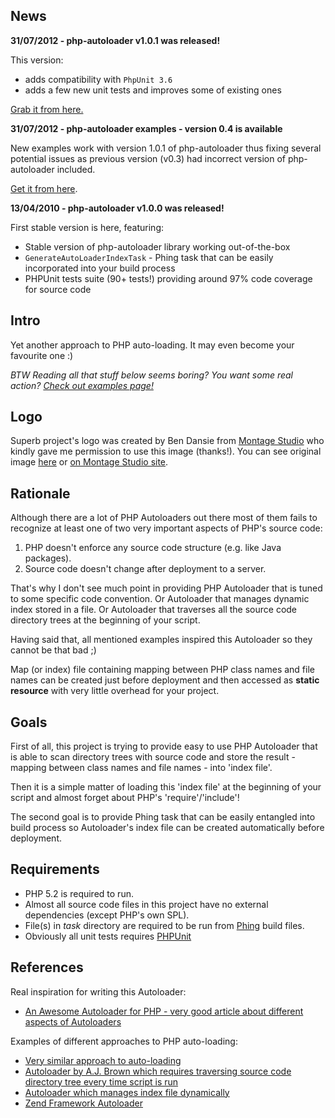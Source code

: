 ## News ##

**31/07/2012 - php-autoloader v1.0.1 was released!**

This version:
  * adds compatibility with `PhpUnit 3.6`
  * adds a few new unit tests and improves some of existing ones

[Grab it from here.](http://php-autoloader.googlecode.com/files/php-autoloader.v1.0.1.zip)

**31/07/2012 - php-autoloader examples - version 0.4 is available**

New examples work with version 1.0.1 of php-autoloader thus fixing several potential issues as previous version (v0.3) had incorrect version of php-autoloader included.

[Get it from here](http://php-autoloader.googlecode.com/files/php-autoloader-examples.v0.4.zip).

**13/04/2010 - php-autoloader v1.0.0 was released!**

First stable version is here, featuring:
  * Stable version of php-autoloader library working out-of-the-box
  * `GenerateAutoLoaderIndexTask` - Phing task that can be easily incorporated into your build process
  * PHPUnit tests suite (90+ tests!) providing around 97% code coverage for source code


## Intro ##

Yet another approach to PHP auto-loading. It may even become your favourite one :)

_BTW Reading all that stuff below seems boring? You want some real action? [Check out examples page!](Examples.md)_

## Logo ##

Superb project's logo was created by Ben Dansie from [Montage Studio](http://montagestudio.org) who kindly gave me permission to use this image (thanks!). You can see original image [here](http://php-autoloader.googlecode.com/hg/img/Big_Yellow_Mech1.jpg) or [on Montage Studio site](http://montagestudio.org/wp-content/uploads/2009/06/BD_BigYellowMech.jpg).

## Rationale ##
Although there are a lot of PHP Autoloaders out there most of them fails to recognize at least one of two very important aspects of PHP's source code:

  1. PHP doesn't enforce any source code structure (e.g. like Java packages).
  1. Source code doesn't change after deployment to a server.

That's why I don't see much point in providing PHP Autoloader that is tuned to some specific code convention. Or Autoloader that manages dynamic index stored in a file. Or Autoloader that traverses all the source code directory trees at the beginning of your script.

Having said that, all mentioned examples inspired this Autoloader so they cannot be that bad ;)

Map (or index) file containing mapping between PHP class names and file names can be created just before deployment and then accessed as **static resource** with very little overhead for your project.

## Goals ##
First of all, this project is trying to provide easy to use PHP Autoloader that is able to scan directory trees with source code and store the result - mapping between class names and file names - into 'index file'.

Then it is a simple matter of loading this 'index file' at the beginning of your script and almost forget about PHP's 'require'/'include'!

The second goal is to provide Phing task that can be easily entangled into build process so Autoloader's index file can be created automatically before deployment.

## Requirements ##
  * PHP 5.2 is required to run.
  * Almost all source code files in this project have no external dependencies (except PHP's own SPL).
  * File(s) in _task_ directory are required to be run from [Phing](http://phing.info/trac) build files.
  * Obviously all unit tests requires [PHPUnit](http://www.phpunit.de)

## References ##
Real inspiration for writing this Autoloader:
  * [An Awesome Autoloader for PHP - very good article about different aspects of Autoloaders](http://gen5.info/q/2009/01/09/an-awesome-autoloader-for-php)

Examples of different approaches to PHP auto-loading:
  * [Very similar approach to auto-loading](http://anthonybush.com/projects/autoloader/)
  * [Autoloader by A.J. Brown which requires traversing source code directory tree every time script is run](http://ajbrown.org/blog/2008/12/02/an-auto-loader-using-php-tokenizer.html)
  * [Autoloader which manages index file dynamically](http://php-autoloader.malkusch.de/en/)
  * [Zend Framework Autoloader](http://framework.zend.com/manual/1.10/en/zend.loader.autoloader.html)